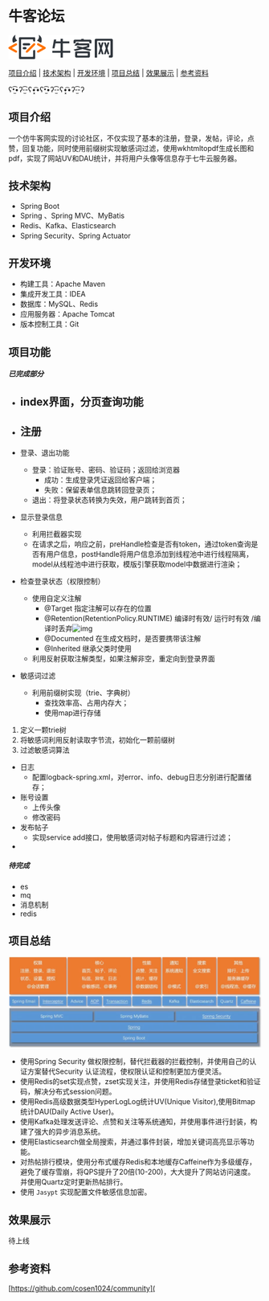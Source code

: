# 牛客论坛



[![img](assets/1636944252254TIDXY.png)](https://www.nowcoder.com/)



[项目介绍](#项目介绍) | [技术架构](#技术架构) | [开发环境](#开发环境) | [项目总结](#项目总结) | [效果展示](#效果展示) | [参考资料](#参考资料)



ʕ•̫͡•ʔ-̫͡-ʕ•͓͡•ʕ•̫͡•ʔ-̫͡-ʕ•͓͡•ʔ-̫͡-ʔ

## 项目介绍

一个仿牛客网实现的讨论社区，不仅实现了基本的注册，登录，发帖，评论，点赞，回复功能，同时使用前缀树实现敏感词过滤，使用wkhtmltopdf生成长图和pdf，实现了网站UV和DAU统计，并将用户头像等信息存于七牛云服务器。    

## 技术架构

- Spring Boot
- Spring 、Spring MVC、MyBatis
- Redis、Kafka、Elasticsearch
- Spring Security、Spring Actuator

## 开发环境

- 构建工具：Apache Maven
- 集成开发工具：IDEA
- 数据库：MySQL、Redis
- 应用服务器：Apache Tomcat
- 版本控制工具：Git

## 项目功能
##### 已完成部分

- index界面，分页查询功能
  - 
- 注册
  - 

- 登录、退出功能
  - 登录：验证账号、密码、验证码；返回给浏览器
    - 成功：生成登录凭证返回给客户端；
    - 失败：保留表单信息跳转回登录页；
  - 退出：将登录状态转换为失效，用户跳转到首页；
- 显示登录信息
  - 利用拦截器实现
  - 在请求之后，响应之前，preHandle检查是否有token，通过token查询是否有用户信息，postHandle将用户信息添加到线程池中进行线程隔离，model从线程池中进行获取，模版引擎获取model中数据进行渲染；
- 检查登录状态（权限控制）
  - 使用自定义注解
    - @Target 指定注解可以存在的位置
    - @Retention(RetentionPolicy.RUNTIME) 编译时有效/ 运行时有效 /编译时丢弃![img](https://alidocs.oss-cn-zhangjiakou.aliyuncs.com/res/gMp7lddYjobalBQN/img/4672e6f6-edc0-4adf-b3e6-23fd2e892154.png)
    - @Documented 在生成文档时，是否要携带该注解
    - @Inherited 继承父类时使用
  - 利用反射获取注解类型，如果注解非空，重定向到登录界面
- 敏感词过滤
  - 利用前缀树实现（trie、字典树）
    - 查找效率高、占用内存大；
    - 使用map进行存储

1. 定义一颗trie树
2. 将敏感词利用反射读取字节流，初始化一颗前缀树
3. 过滤敏感词算法

- 日志
  - 配置logback-spring.xml，对error、info、debug日志分别进行配置储存；
- 账号设置
  - 上传头像
  - 修改密码
- 发布帖子
  - 实现service add接口，使用敏感词对帖子标题和内容进行过滤；
-
##### 待完成

- es
- mq
- 消息机制
- redis


## 项目总结

![image-20220206171423266](assets/image-20220206171423266.png)

- 使用Spring Security 做权限控制，替代拦截器的拦截控制，并使用自己的认证方案替代Security 认证流程，使权限认证和控制更加方便灵活。
- 使用Redis的set实现点赞，zset实现关注，并使用Redis存储登录ticket和验证码，解决分布式session问题。
- 使用Redis高级数据类型HyperLogLog统计UV(Unique Visitor),使用Bitmap统计DAU(Daily Active User)。
- 使用Kafka处理发送评论、点赞和关注等系统通知，并使用事件进行封装，构建了强大的异步消息系统。
- 使用Elasticsearch做全局搜索，并通过事件封装，增加关键词高亮显示等功能。
- 对热帖排行模块，使用分布式缓存Redis和本地缓存Caffeine作为多级缓存，避免了缓存雪崩，将QPS提升了20倍(10-200)，大大提升了网站访问速度。并使用Quartz定时更新热帖排行。
- 使用 `Jasypt` 实现配置文件敏感信息加密。

## 效果展示
待上线

## 参考资料

[https://github.com/cosen1024/community](
